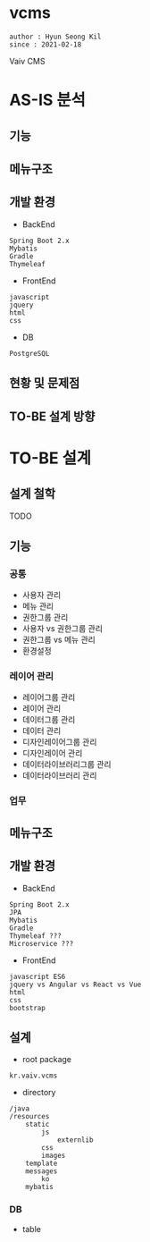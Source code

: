 # vcms
```
author : Hyun Seong Kil
since : 2021-02-18
```
Vaiv CMS


# AS-IS 분석
## 기능
## 메뉴구조
## 개발 환경
* BackEnd
```
Spring Boot 2.x
Mybatis
Gradle	
Thymeleaf
```
* FrontEnd
```
javascript
jquery
html
css		
```
* DB 
```
PostgreSQL
```

## 현황 및 문제점
## TO-BE 설계 방향



# TO-BE 설계
## 설계 철학
TODO

## 기능
### 공통
* 사용자 관리
* 메뉴 관리
* 권한그룹 관리
* 사용자 vs 권한그룹 관리
* 권한그룹 vs 메뉴 관리
* 환경설정
### 레이어 관리
* 레이어그룹 관리
* 레이어 관리
* 데이터그룹 관리
* 데이터 관리
* 디자인레이어그룹 관리
* 디자인레이어 관리
* 데이터라이브러리그룹 관리
* 데이터라이브러리 관리
### 업무

## 메뉴구조
## 개발 환경
* BackEnd
```
Spring Boot 2.x
JPA
Mybatis
Gradle
Thymeleaf ???
Microservice ???
```
* FrontEnd
```
javascript ES6
jquery vs Angular vs React vs Vue
html
css
bootstrap
```
## 설계
* root package 
```
kr.vaiv.vcms
```

* directory
```
/java
/resources
	static
		js
			externlib
		css
		images
	template
	messages
		ko
	mybatis
```

### DB
* table
```
```
